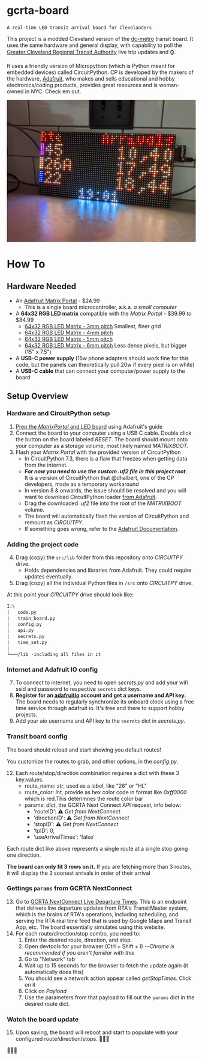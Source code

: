 # gcrta-board 
`A real-time LED transit arrival board for Clevelanders`

This project is a modded Cleveland version of the [dc-metro](https://github.com/metro-sign/dc-metro) transit board.
It uses the same hardware and general display, with capability to poll the [Greater Cleveland Regional Transit Authority](http://www.riderta.com/)
live trip updates and ⌚.

It uses a friendly version of Micropython (which is Python meant for
embedded devices) called CircuitPython. CP is developed by the makers of the hardware, [Adafruit](https://www.adafruit.com/), who makes and sells 
educational and hobby electronics/coding products, provides great resources and is woman-owned in NYC. Check em out.

![Example photo](/img/Example1.jpg)

# How To
## Hardware Needed
- An [Adafruit Matrix Portal](https://www.adafruit.com/product/4745) - $24.99
  - This is a single board microcontroller, a.k.a. *a small computer*
- A **64x32 RGB LED matrix** compatible with the _Matrix Portal_ - $39.99 _to_ $84.99
    - [64x32 RGB LED Matrix - 3mm pitch](https://www.adafruit.com/product/2279) Smallest, finer grid
    - [64x32 RGB LED Matrix - 4mm pitch](https://www.adafruit.com/product/2278)
    - [64x32 RGB LED Matrix - 5mm pitch](https://www.adafruit.com/product/2277)
    - [64x32 RGB LED Matrix - 6mm pitch](https://www.adafruit.com/product/2276) Less dense pixels, but bigger (15" x 7.5")
- A **USB-C power supply** (15w phone adapters should work fine for this code, but the panels can theoretically pull 20w if every pixel is on white)
- A **USB-C cable** that can connect your computer/power supply to the board

## Setup Overview
### Hardware and CircuitPython setup

1. [Prep the *MatrixPortal* and LED board](https://learn.adafruit.com/adafruit-matrixportal-m4/prep-the-matrixportal) using Adafruit's guide
2. Connect the board to your computer using a USB C cable. Double click the button on the board labeled _RESET_.
The board should mount onto your computer as a storage volume, most likely named _MATRIXBOOT_.
3. Flash your _Matrix Portal_ with the provided version of CircuitPython
    - In CircuitPython 7.3, there is a flaw that freezes when getting data from the internet.
    - ***For now you need to use the custom *.uf2* file in this project root***.  
    It is a version of CircuitPython that
      @dhalbert, one of the CP developers, made as a temporary workaround
    - In version 8 & onwards, the issue should be resolved and you will 
      want to download CircuitPython loader [from Adafruit](https://circuitpython.org/board/matrixportal_m4/).
    - Drag the downloaded _.uf2_ file into the root of the _MATRIXBOOT_ volume.
    - The board will automatically flash the version of CircuitPython and remount as _CIRCUITPY_.
    - If something goes wrong, refer to the [Adafruit Documentation](https://learn.adafruit.com/adafruit-matrixportal-m4/install-circuitpython).
### Adding the project code

4. Drag (copy) the `src/lib` folder from this repository onto *CIRCUITPY* drive.
   - Holds dependencies and libraries from Adafruit. They could require updates eventually.
5. Drag (copy) all the individual Python files in `/src` onto *CIRCUITPY* drive.

At this point your *CIRCUITPY* drive should look like:
```
I:\
│   code.py
│   train_board.py
│   config.py
│   api.py
│   secrets.py
│   time_set.py
│
└───/lib -including all files in it
```

### Internet and Adafruit IO config

7. To connect to  internet, you need to open *secrets.py* and add your wifi ssid and password to respective `secrets` dict keys.
8. **Register for an [adafruitio](https://io.adafruit.com/) account and get a username and API key.**
The board needs to regularly synchronize its onboard clock using a free time service through adafruit io. It's free and there to support hobby projects. 
9. Add your aio username and API key to the `secrets` dict in *secrets.py*.

### Transit board config

The board should reload and start showing you default routes!  

You customize the routes to grab, and other options, in the *config.py*.  

12. Each route/stop/direction combination requires a dict with these 3 key:values.
    - route_name: *str*, used as a label, like "26" or "HL"
    - route_color: *int*, provide as hex color code in format like *0xff0000* which is red.This deterimnes the route color bar
    - params: *dict*, the GCRTA Next Connect API request, info below:  
      - 'routeID': ⚠ *Get from NextConnect*  
      - 'directionID': ⚠ _Get from NextConnect_  
      - 'stopID': ⚠ _Get from NextConnect_  
      - 'tpID': 0,
      - 'useArrivalTimes': 'false'


Each route dict like above represents a single route at a single stop going one direction.

**The board can only fit 3 rows on it.** If you are fetching more than 3 routes, it will display the 3
soonest arrivals in order of their arrival

### Gettings `params` from GCRTA NextConnect

13. Go to [GCRTA NextConnect Live Departure Times](http://nextconnect.riderta.com/LiveDepartureTimes). This is an endpoint that delivers
live departure updates from RTA's TransitMaster system, which is the brains of RTA's operations, including scheduling, and 
serving the RTA real time feed that is used by Google Maps and Transit App, etc.  The board essentially simulates using this website.
14. For each route/direction/stop combo, you need to:
    1. Enter the desired route, direction, and stop.
    2. Open devtools for your browser (Ctrl + Shift + I) --*Chrome is recommended if you aren't familiar with this*
    3. Go to "Network" tab
    4. Wait up to 15 seconds for the browser to fetch the update again (it automatically does this)
    5. You should see a network action appear called *getStopTimes*. Click on it
    6. Click on *Payload*
    7. Use the parameters from that payload to fill out the `params` dict in the desired route dict.

### Watch the board update

15. Upon saving, the board will reboot and start to populate with your configured route/direction/stops. 🎉🎉🎉

🚌🚌🚌
